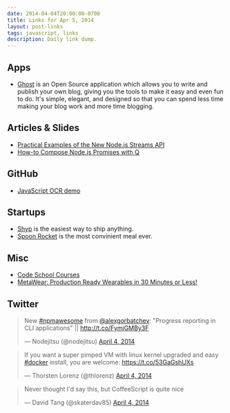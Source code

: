 ```yaml
---
date: 2014-04-04T20:00:00-0700
title: Links for Apr 5, 2014
layout: post-links
tags: javascript, links
description: Daily link dump.
---
```

## Apps

* [Ghost](https://ghost.org) is an Open Source application which allows you to write and publish your own blog, giving you the tools to make it easy and even fun to do. It's simple, elegant, and designed so that you can spend less time making your blog work and more time blogging.

## Articles & Slides

* [Practical Examples of the New Node.js Streams API](http://strongloop.com/strongblog/practical-examples-of-the-new-node-js-streams-api/)
* [How-to Compose Node.js Promises with Q](http://strongloop.com/strongblog/how-to-compose-node-js-promises-with-q/)

## GitHub

* [JavaScript OCR demo](http://kdzwinel.github.io/JS-OCR-demo/)

## Startups

* [Shyp](http://www.shyp.com/) is the easiest way to ship anything.
* [Spoon Rocket](https://www.spoonrocket.com/) is the most convinient meal ever.

## Misc

* [Code School Courses](https://www.codeschool.com/courses#all)
* [MetaWear: Production Ready Wearables in 30 Minutes or Less!](https://www.kickstarter.com/projects/guardyen/metawear-production-ready-wearables-in-30-minutes)

## Twitter

<blockquote class="twitter-tweet" data-partner="tweetdeck"><p>New <a href="https://twitter.com/search?q=%23npmawesome&amp;src=hash">#npmawesome</a> from <a href="https://twitter.com/alexgorbatchev">@alexgorbatchev</a>: &quot;Progress reporting in CLI applications&quot; || <a href="http://t.co/FymiGMBy3F">http://t.co/FymiGMBy3F</a></p>&mdash; Nodejitsu (@nodejitsu) <a href="https://twitter.com/nodejitsu/statuses/452163004638179328">April 4, 2014</a></blockquote>

<blockquote class="twitter-tweet" data-cards="hidden" data-partner="tweetdeck"><p>If you want a super pimped VM with linux kernel upgraded and easy <a href="https://twitter.com/search?q=%23docker&amp;src=hash">#docker</a> install, you are welcome:&#10;<a href="https://t.co/53GaGshUXs">https://t.co/53GaGshUXs</a></p>&mdash; Thorsten Lorenz (@thlorenz) <a href="https://twitter.com/thlorenz/statuses/452149651723264001">April 4, 2014</a></blockquote>

<blockquote class="twitter-tweet" data-partner="tweetdeck"><p>Never thought I&#39;d say this, but CoffeeScript is quite nice</p>&mdash; David Tang (@skaterdav85) <a href="https://twitter.com/skaterdav85/statuses/452121943496347648">April 4, 2014</a></blockquote>

<script async src="//platform.twitter.com/widgets.js" charset="utf-8"></script>